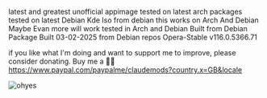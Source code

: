 latest and greatest unofficial appimage
tested on latest arch packages
tested on latest Debian Kde Iso from debian
this works on Arch And Debian Maybe Evan more will work
tested in Arch and Debian Built from Debian Package
Built 03-02-2025 from Debian repos
Opera-Stable v116.0.5366.71

if you like what I'm doing and want to support me to improve, please consider donating.
Buy me a 🍕🥧 https://www.paypal.com/paypalme/claudemods?country.x=GB&locale


![ohyes](https://github.com/user-attachments/assets/0f0e51d7-96af-4998-8b5a-7992c2ceef5d)
